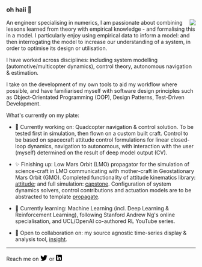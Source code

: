### oh haii 👋

<img align="right" src="https://github-readme-stats.vercel.app/api/pin/?username=kierandwn&repo=curriculum-vitae&theme=graywhite" />

An engineer specialising in numerics, I am passionate about combining lessons learned from theory with empirical knowledge - and formalising this in a model. I particularly enjoy using empirical data to inform a model: and then interrogating the model to increase our understanding of a system, in order to optimise its design or utilisation.

I have worked across disciplines: including system modelling (automotive/multicopter dynamics), control theory, autonomous navigation & estimation.

I take on the development of my own tools to aid my workflow where possible, and have familiarised myself with software design principles such as Object-Orientated Programming (OOP), Design Patterns, Test-Driven Development.

What's currently on my plate:

- 🔭 Currently working on: Quadcopter navigation & control solution. To be tested first in simulation, then flown on a custom built craft. Control to be based on spacecraft attitude control formulations for linear closed-loop dynamics, navigation to autonomous, with interaction with the user (myself) determined on the result of deep model output (CV).

- :sparkles: Finishing up: Low Mars Orbit (LMO) propagator for the simulation of science-craft in LMO communicating with mother-craft in Geostationary Mars Orbit (GMO). Completed functionality of attitude kinematics library: [attitude](https://github.com/kierandwn/attitude); and full simulation: [capstone](https://github.com/kierandwn/capstone). Configuration of system dynamics solvers, control contributions and actuation models are to be abstracted to template [propagate](https://github.com/kierandwn/propagate).

- 🌱 Currently learning: Machine Learning (incl. Deep Learning & Reinforcement Learning), following Stanford Andrew Ng's online specialisation, and UCL/OpenAI co-authored RL YouTube series.

- 👯 Open to collaboration on: my source agnostic time-series display & analysis tool, [insight](https://github.com/kierandwn/insight).

___

Reach me on <a href="https://twitter.com/kierandwn"><img src="https://raw.githubusercontent.com/kierandwn/kierandwn/main/icons/twitter.png"/></a> or <a href="https://www.linkedin.com/in/kierandwn/"><img src="https://raw.githubusercontent.com/kierandwn/kierandwn/main/icons/linkedin.png"/></a>

